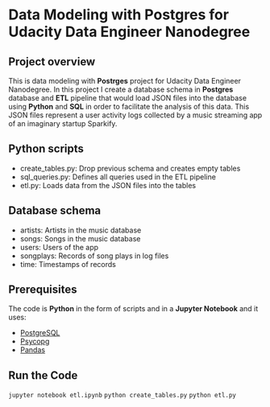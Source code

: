 # Data Modeling with Postgres for Udacity Data Engineer Nanodegree

## Project overview
This is data modeling with **Postrges** project for Udacity Data Engineer Nanodegree. In this project I create a database schema in **Postgres** database and **ETL** pipeline that would load JSON files into the database using **Python** and **SQL** in order to facilitate the analysis of this data. This JSON files represent a user activity logs collected by a music streaming app of an imaginary startup Sparkify.

## Python scripts

* create_tables.py: Drop previous schema and creates empty tables
* sql_queries.py: Defines all queries used in the ETL pipeline
* etl.py: Loads data from the JSON files into the tables

## Database schema

* artists: Artists in the music database
* songs: Songs in the music database
* users: Users of the app
* songplays: Records of song plays in log files 
* time: Timestamps of records

## Prerequisites
The code is **Python** in the form of scripts and in a **Jupyter Notebook** and it uses:

* [PostgreSQL](https://https://https://numpy.org/)
* [Psycopg](https://pypi.org/project/psycopg2/)
* [Pandas](https://pandas.pydata.org/)

## Run the Code

`jupyter notebook etl.ipynb`
`python create_tables.py`
`python etl.py`
